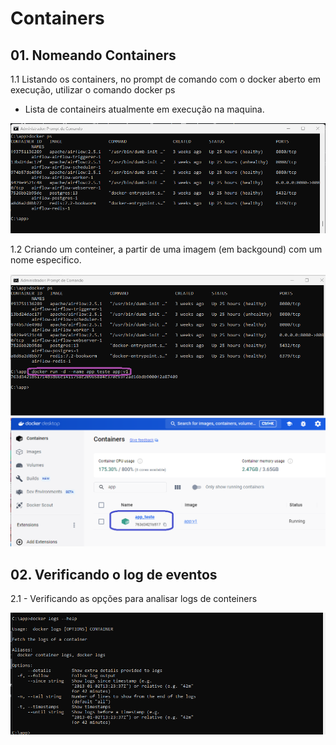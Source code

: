 # Containers

## 01. Nomeando Containers

1.1 Listando os containers, no prompt de comando com o docker aberto em execução, utilizar o comando docker ps

- Lista de containeirs atualmente em execução na maquina.

<img src="https://github.com/JosiTubaroski/Docker_Containers/blob/main/img/01_Lista_Containers.png">

1.2 Criando um conteiner, a partir de uma imagem (em backgound) com um nome especifico.

<img src="https://github.com/JosiTubaroski/Docker_Containers/blob/main/img/02_Nomeando_Conteiners.png">

<img src="https://github.com/JosiTubaroski/Docker_Containers/blob/main/img/03_Container_Criado.png">

## 02. Verificando o log de eventos

2.1 - Verificando as opções para analisar logs de conteiners

<img src="https://github.com/JosiTubaroski/Docker_Containers/blob/main/img/04_Logs_Containers.png">





